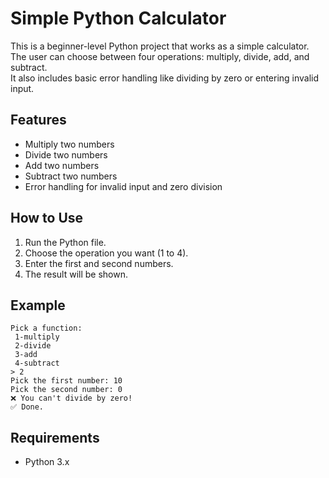 # Simple Python Calculator

This is a beginner-level Python project that works as a simple calculator.  
The user can choose between four operations: multiply, divide, add, and subtract.  
It also includes basic error handling like dividing by zero or entering invalid input.

## Features

- Multiply two numbers
- Divide two numbers
- Add two numbers
- Subtract two numbers
- Error handling for invalid input and zero division

## How to Use

1. Run the Python file.
2. Choose the operation you want (1 to 4).
3. Enter the first and second numbers.
4. The result will be shown.

## Example

```
Pick a function: 
 1-multiply 
 2-divide 
 3-add 
 4-subtract 
> 2
Pick the first number: 10
Pick the second number: 0
❌ You can't divide by zero!
✅ Done.
```

## Requirements

- Python 3.x